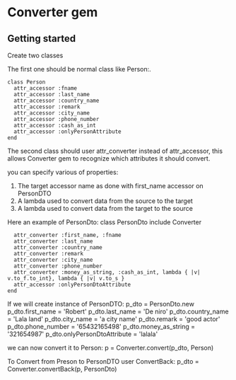 Converter gem
==========

Getting started
---------------

Create two classes

The first one should be normal class like Person:.

    class Person
      attr_accessor :fname
      attr_accessor :last_name
      attr_accessor :country_name
      attr_accessor :remark
      attr_accessor :city_name
      attr_accessor :phone_number
      attr_accessor :cash_as_int
      attr_accessor :onlyPersonAttribute
    end

The second class should user attr_converter instead of attr_accessor,
this allows Converter gem to recognize which attributes
it should convert.

you can specify various of properties:
1. The target accessor name as done with first_name accessor on PersonDTO
2. A lambda used to convert data from the source to the target
3. A lambda used to convert data from the target to the source

Here an example of PersonDto:
    class PersonDto
     include Converter

      attr_converter :first_name, :fname
      attr_converter :last_name
      attr_converter :country_name
      attr_converter :remark
      attr_converter :city_name
      attr_converter :phone_number
      attr_converter :money_as_string, :cash_as_int, lambda { |v| v.to_f.to_int}, lambda { |v| v.to_s }
      attr_accessor :onlyPersonDtoAttribute
    end

If we will create instance of PersonDTO:
    p_dto = PersonDto.new
    p_dto.first_name = 'Robert'
    p_dto.last_name = 'De niro'
    p_dto.country_name = 'Lala land'
    p_dto.city_name = 'a city name'
    p_dto.remark = 'good actor'
    p_dto.phone_number = '65432165498'
    p_dto.money_as_string = '321654987'
    p_dto.onlyPersonDtoAttribute = 'lalala'

we can now convert it to Person:
    p = Converter.convert(p_dto, Person)

To Convert from Preson to PersonDTO user ConvertBack:
    p_dto = Converter.convertBack(p, PersonDto)